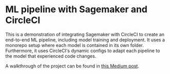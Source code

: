 # ML pipeline with Sagemaker and CircleCI

This is a demonstration of integrating Sagemaker with CircleCI to create an end-to-end ML pipeline, including model training and deployment. It uses a monorepo setup where each model is contained in its own folder. Furthermore, it uses CircleCI's dynamic configs to adapt each pipeline to the model that experienced code changes.

A walkthrough of the project can be found in [this Medium post](https://medium.com/@ticheung/machine-learning-ci-cd-with-circleci-and-aws-sagemaker-5ff67a0d937f).
